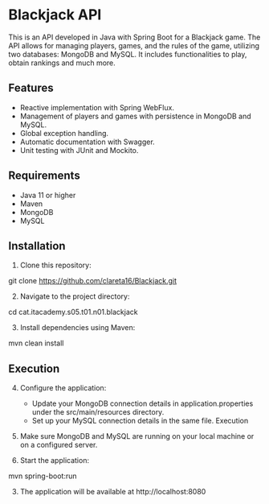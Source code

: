# Blackjack API

This is an API developed in Java with Spring Boot for a Blackjack game. The API allows for managing players, games, and the rules of the game, utilizing two databases: MongoDB and MySQL. It includes functionalities to play, obtain rankings and much more.

## Features

- Reactive implementation with Spring WebFlux.
- Management of players and games with persistence in MongoDB and MySQL.
- Global exception handling.
- Automatic documentation with Swagger.
- Unit testing with JUnit and Mockito.

## Requirements

- Java 11 or higher
- Maven
- MongoDB
- MySQL

## Installation

1. Clone this repository:

git clone https://github.com/clareta16/Blackjack.git

2. Navigate to the project directory:

cd cat.itacademy.s05.t01.n01.blackjack

3. Install dependencies using Maven:

mvn clean install

## Execution

4. Configure the application:
   - Update your MongoDB connection details in application.properties under the src/main/resources directory.
   - Set up your MySQL connection details in the same file.
     Execution

1. Make sure MongoDB and MySQL are running on your local machine or on a configured server.

2. Start the application:

mvn spring-boot:run

3.  The application will be available at http://localhost:8080